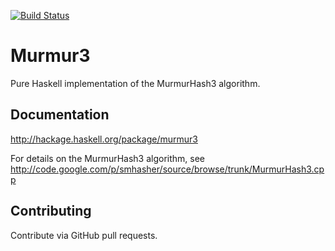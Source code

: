 [![Build Status](https://travis-ci.org/haskoin/murmur3.svg?branch=master)](https://travis-ci.org/haskoin/murmur3)

# Murmur3

Pure Haskell implementation of the MurmurHash3 algorithm.

## Documentation

http://hackage.haskell.org/package/murmur3

For details on the MurmurHash3 algorithm, see
http://code.google.com/p/smhasher/source/browse/trunk/MurmurHash3.cpp

## Contributing

Contribute via GitHub pull requests.
